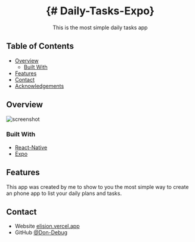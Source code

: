 

<h1 align="center">{# Daily-Tasks-Expo}</h1>

<div align="center">
   This is the most simple daily tasks app
</div>




## Table of Contents

- [Overview](#overview)
  - [Built With](#built-with)
- [Features](#features)
- [Contact](#contact)
- [Acknowledgements](#acknowledgements)


## Overview

![screenshot](https://cdn.discordapp.com/attachments/917834176223383572/1093212754548097155/Screenshot_20230405-183544_Expo_Go.jpg)

### Built With

- [React-Native](https://reactnative.dev/)
- [Expo](https://expo.dev/)

## Features


This app was created by me to show to you the most simple way to create an phone app to list your daily plans and tasks.



## Contact

- Website [elision.vercel.app](https://elision.vercel.app)
- GitHub [@Don-Debug](https://github.com/Don-Debug)
